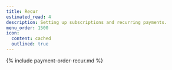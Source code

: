 ```yaml
---
title: Recur
estimated_read: 4
description: Setting up subscriptions and recurring payments.
menu_order: 1500
icon:
  content: cached
  outlined: true
---
```


{% include payment-order-recur.md %}
